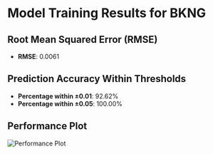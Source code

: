 # Model Training Results for BKNG

## Root Mean Squared Error (RMSE)
- **RMSE**: 0.0061

## Prediction Accuracy Within Thresholds
- **Percentage within ±0.01**: 92.62%
- **Percentage within ±0.05**: 100.00%

## Performance Plot
![Performance Plot](../imgs/BKNG.png)
